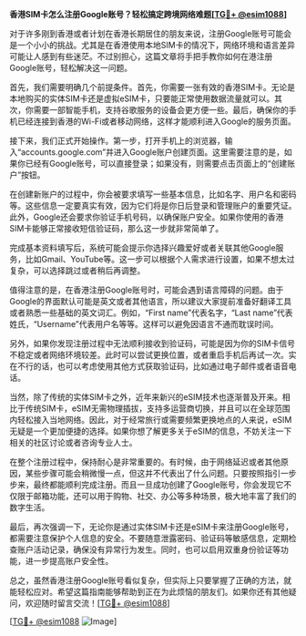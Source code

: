 **香港SIM卡怎么注册Google账号？轻松搞定跨境网络难题[[TG💪+ @esim1088](https://t.me/s/esim1088)]**

对于许多刚到香港或者计划在香港长期居住的朋友来说，注册Google账号可能会是一个小小的挑战。尤其是在香港使用本地SIM卡的情况下，网络环境和语言差异可能让人感到有些迷茫。不过别担心，这篇文章将手把手教你如何在港注册Google账号，轻松解决这一问题。

首先，我们需要明确几个前提条件。首先，你需要一张有效的香港SIM卡。无论是本地购买的实体SIM卡还是虚拟eSIM卡，只要能正常使用数据流量就可以。其次，你需要一部智能手机，支持谷歌服务的设备会更方便一些。最后，确保你的手机已经连接到香港的Wi-Fi或者移动网络，这样才能顺利进入Google的服务页面。

接下来，我们正式开始操作。第一步，打开手机上的浏览器，输入“accounts.google.com”并进入Google账户创建页面。这里需要注意的是，如果你已经有Google账号，可以直接登录；如果没有，则需要点击页面上的“创建账户”按钮。

在创建新账户的过程中，你会被要求填写一些基本信息，比如名字、用户名和密码等。这些信息一定要真实有效，因为它们将是你日后登录和管理账户的重要凭证。此外，Google还会要求你验证手机号码，以确保账户安全。如果你使用的香港SIM卡能够正常接收短信验证码，那么这一步就非常简单了。

完成基本资料填写后，系统可能会提示你选择兴趣爱好或者关联其他Google服务，比如Gmail、YouTube等。这一步可以根据个人需求进行设置，如果不想太过复杂，可以选择跳过或者稍后再调整。

值得注意的是，在香港注册Google账号时，可能会遇到语言障碍的问题。由于Google的界面默认可能是英文或者其他语言，所以建议大家提前准备好翻译工具或者熟悉一些基础的英文词汇。例如，“First name”代表名字，“Last name”代表姓氏，“Username”代表用户名等等。这样可以避免因语言不通而耽误时间。

另外，如果你发现注册过程中无法顺利接收到验证码，可能是因为你的SIM卡信号不稳定或者网络环境较差。此时可以尝试更换位置，或者重启手机后再试一次。实在不行的话，也可以考虑使用其他方式获取验证码，比如通过电子邮件或者语音电话。

当然，除了传统的实体SIM卡之外，近年来新兴的eSIM技术也逐渐普及开来。相比于传统SIM卡，eSIM无需物理插拔，支持多运营商切换，并且可以在全球范围内轻松接入当地网络。因此，对于经常旅行或需要频繁更换地点的人来说，eSIM无疑是一个更加便捷的选择。如果你想了解更多关于eSIM的信息，不妨关注一下相关的社区讨论或者咨询专业人士。

在整个注册过程中，保持耐心是非常重要的。有时候，由于网络延迟或者其他原因，某些步骤可能会稍微慢一点，但这并不代表出了什么问题。只要按照指引一步步来，最终都能顺利完成注册。而且一旦成功创建了Google账号，你会发现它不仅限于邮箱功能，还可以用于购物、社交、办公等多种场景，极大地丰富了我们的数字生活。

最后，再次强调一下，无论你是通过实体SIM卡还是eSIM卡来注册Google账号，都需要注意保护个人信息的安全。不要随意泄露密码、验证码等敏感信息，定期检查账户活动记录，确保没有异常行为发生。同时，也可以启用双重身份验证等功能，进一步提高账户安全性。

总之，虽然香港注册Google账号看似复杂，但实际上只要掌握了正确的方法，就能轻松应对。希望这篇指南能够帮助到正在为此烦恼的朋友们。如果你还有其他疑问，欢迎随时留言交流！[[TG💪+ @esim1088](https://t.me/s/esim1088)]

[[TG💪+ @esim1088](https://t.me/s/esim1088) ![Image](https://i.postimg.cc/4NQfJmqS/Snipaste-2025-05-13-00-14-12.png)]